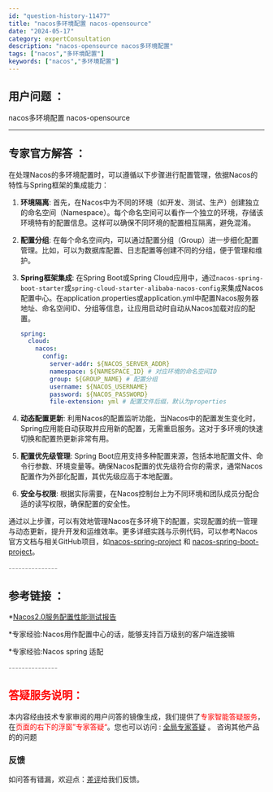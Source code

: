 ```yaml
---
id: "question-history-11477"
title: "nacos多环境配置 nacos-opensource"
date: "2024-05-17"
category: expertConsultation
description: "nacos-opensource nacos多环境配置"
tags: ["nacos","多环境配置"]
keywords: ["nacos","多环境配置"]
---
```


## 用户问题 ： 
 nacos多环境配置 nacos-opensource 

---------------
## 专家官方解答 ：

在处理Nacos的多环境配置时，可以遵循以下步骤进行配置管理，依据Nacos的特性与Spring框架的集成能力：

1. **环境隔离**: 首先，在Nacos中为不同的环境（如开发、测试、生产）创建独立的命名空间（Namespace）。每个命名空间可以看作一个独立的环境，存储该环境特有的配置信息。这样可以确保不同环境的配置相互隔离，避免混淆。

2. **配置分组**: 在每个命名空间内，可以通过配置分组（Group）进一步细化配置管理。比如，可以为数据库配置、日志配置等创建不同的分组，便于管理和维护。

3. **Spring框架集成**: 在Spring Boot或Spring Cloud应用中，通过`nacos-spring-boot-starter`或`spring-cloud-starter-alibaba-nacos-config`来集成Nacos配置中心。在application.properties或application.yml中配置Nacos服务器地址、命名空间ID、分组等信息，让应用启动时自动从Nacos加载对应的配置。

   ```yaml
   spring:
     cloud:
       nacos:
         config:
           server-addr: ${NACOS_SERVER_ADDR}
           namespace: ${NAMESPACE_ID} # 对应环境的命名空间ID
           group: ${GROUP_NAME} # 配置分组
           username: ${NACOS_USERNAME}
           password: ${NACOS_PASSWORD}
           file-extension: yml # 配置文件后缀，默认为properties
   ```

4. **动态配置更新**: 利用Nacos的配置监听功能，当Nacos中的配置发生变化时，Spring应用能自动获取并应用新的配置，无需重启服务。这对于多环境的快速切换和配置热更新非常有用。

5. **配置优先级管理**: Spring Boot应用支持多种配置来源，包括本地配置文件、命令行参数、环境变量等。确保Nacos配置的优先级符合你的需求，通常Nacos配置作为外部化配置，其优先级应高于本地配置。

6. **安全与权限**: 根据实际需要，在Nacos控制台上为不同环境和团队成员分配合适的读写权限，确保配置的安全性。

通过以上步骤，可以有效地管理Nacos在多环境下的配置，实现配置的统一管理与动态更新，提升开发和运维效率。更多详细实践与示例代码，可以参考Nacos官方文档与相关GitHub项目，如[nacos-spring-project](https://github.com/nacos-group/nacos-spring-project) 和 [nacos-spring-boot-project](https://github.com/nacos-group/nacos-spring-boot-project)。


<font color="#949494">---------------</font> 


## 参考链接 ：

*[Nacos2.0服务配置性能测试报告](https://nacos.io/docs/latest/guide/admin/nacos2-config-benchmark)
 
 *专家经验:Nacos用作配置中心的话，能够支持百万级别的客户端连接嘛 
 
 *专家经验:Nacos spring 适配 


 <font color="#949494">---------------</font> 
 


## <font color="#FF0000">答疑服务说明：</font> 

本内容经由技术专家审阅的用户问答的镜像生成，我们提供了<font color="#FF0000">专家智能答疑服务</font>，在<font color="#FF0000">页面的右下的浮窗”专家答疑“</font>。您也可以访问 : [全局专家答疑](https://opensource.alibaba.com/chatBot) 。 咨询其他产品的的问题

### 反馈
如问答有错漏，欢迎点：[差评](https://ai.nacos.io/user/feedbackByEnhancerGradePOJOID?enhancerGradePOJOId=13764)给我们反馈。
